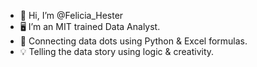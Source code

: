 - 👋 Hi, I’m @Felicia_Hester
- 🖥️ I’m an MIT trained Data Analyst.  
- 🔬 Connecting data dots using Python & Excel formulas.
- 💡 Telling the data story using logic & creativity.
 

